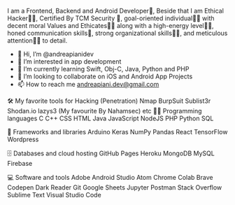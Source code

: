 
I am a Frontend, Backend and Android Developer🎡, Beside that I am Ethical Hacker👩‍🎓, Certified By TCM Security 🎯, goal-oriented individual👩‍💻 with decent moral Values and Ethicates🙇‍♀️ along with a high-energy level🤹‍♀️, honed communication skills👐, strong organizational skills👮‍♀️, and meticulous attention🕵️‍♀️ to detail.

- 👋 Hi, I’m @andreapianidev
- 👀 I’m interested in app development
- 🌱 I’m currently learning Swift, Obj-C, Java, Python and PHP
- 💞️ I’m looking to collaborate on iOS and Android App Projects
- 📫 How to reach me andreapiani.dev@gmail.com

🛠️ My favorite tools for Hacking (Penetration)
Nmap
BurpSuit
Sublist3r
Shodan.io
lazys3 (My favourite By Nahamsec)
etc
👨‍💻 Programming languages
C C++ CSS HTML Java JavaScript NodeJS PHP Python SQL

🧰 Frameworks and libraries
Arduino Keras NumPy Pandas React TensorFlow Wordpress

🗄️ Databases and cloud hosting
GitHub Pages Heroku MongoDB MySQL Firebase

💻 Software and tools
Adobe Android Studio Atom Chrome Colab Brave Codepen Dark Reader Git Google Sheets Jupyter Postman Stack Overflow Sublime Text Visual Studio Code
<!---
andreapianidev/andreapianidev is a ✨ special ✨ repository because its `README.md` (this file) appears on your GitHub profile.
You can click the Preview link to take a look at your changes.
--->
